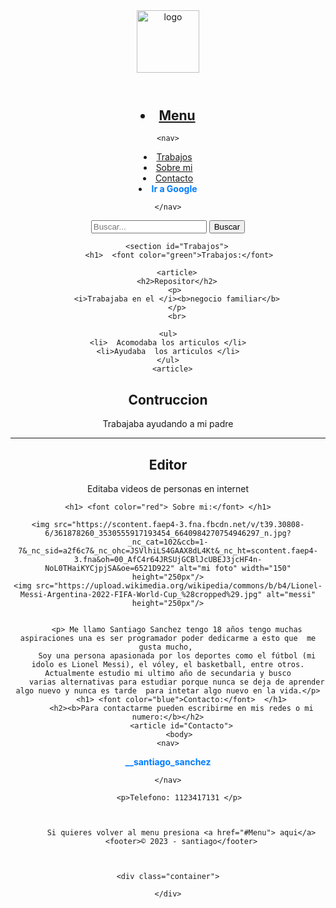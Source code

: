<html lang="es">
<header>
<img src="https://previews.123rf.com/images/bernardojbp/bernardojbp1604/bernardojbp160400168/55421826-dibujado-a-mano-ilustraci%C3%B3n-o-dibujo-de-un-ojo-humano.jpg" alt="logo" height="100px">
</header>
 
 <body>
    <header>
	    <section id="Menu">
        <h1> <li><a href="#Menu">Menu</a></li> </h1>
  

    
    <nav>
 <li>  <a href="#Trabajos">Trabajos</a> </li>
   <li>  <a href="#Sobre mi">Sobre mi</a>  </li>
       <li> <a href="#Contacto">Contacto</a> </li>
                                                                                           
   <li> <a href="https://www.google.com/" style="color: #007bff; text-decoration: none; font-weight: 
                                                     bold;">Ir a Google</a> </li>
				        
				

         
        
    </nav>


<body>
    <form action="/buscar" method="get">
        <input type="text" name="q" placeholder="Buscar...">
        <input type="submit"  value="Buscar">
    </form>
</body>

        <section id="Trabajos">
		 <h1>  <font color="green">Trabajos:</font>
 </h1>

		<article>
		<h2>Repositor</h2>
		<p> 
		<i>Trabajaba en el </i><b>negocio familiar</b>
		</p>
		<br>
	
	<ul>
	<li>  Acomodaba los articulos </li>
	<li>Ayudaba  los articulos </li>
	</ul>
      <article>
		
<h2> Contruccion </h2>
<p> Trabajaba ayudando a mi padre </p>
</article>
<hr>

<article>
<h2> Editor </h2>
<p> Editaba videos de personas en internet  </p>
</article>

		
  <section id="Sobre mi">
		
	<h1> <font color="red"> Sobre mi:</font> </h1>
		
    <img src="https://scontent.faep4-3.fna.fbcdn.net/v/t39.30808-6/361878260_3530555917193454_6640984270754946297_n.jpg?_nc_cat=102&ccb=1-7&_nc_sid=a2f6c7&_nc_ohc=JSVlhiLS4GAAX8dL4Kt&_nc_ht=scontent.faep4-3.fna&oh=00_AfC4r64JRSUjGCBlJcUBEJ3jcHF4n-NoL0THaiKYCjpjSA&oe=6521D922" alt="mi foto" width="150" height="250px"/>
	<img src="https://upload.wikimedia.org/wikipedia/commons/b/b4/Lionel-Messi-Argentina-2022-FIFA-World-Cup_%28cropped%29.jpg" alt="messi" height="250px"/>
	
	
		<p> Me llamo Santiago Sanchez tengo 18 años tengo muchas aspiraciones una es ser programador poder dedicarme a esto que  me gusta mucho, 
		Soy una persona apasionada por los deportes como el fútbol (mi idolo es Lionel Messi), el vóley, el basketball, entre otros. Actualmente estudio mi ultimo año de secundaria y busco
        varias alternativas para estudiar porque nunca se deja de aprender algo nuevo y nunca es tarde  para intetar algo nuevo en la vida.</p>
		  <h1> <font color="blue">Contacto:</font>  </h1>
		  <h2><b>Para contactarme pueden escribirme en mis redes o mi numero:</b></h2>
		  <article id="Contacto">
		 <body>
    <nav>
       
<a href=" https://www.instagram.com/__santiago_sanchez/ " style="color: #007bff; text-decoration: none; font-weight: bold;">__santiago_sanchez</a>
    
    </nav>
		
		 <p>Telefono: 1123417131 </p>
		 
		  
		  
		  Si quieres volver al menu presiona <a href="#Menu"> aqui</a>
		  <footer>© 2023 - santiago</footer>
		  
 

    <div class="container">

    </div>
